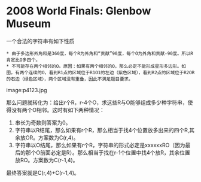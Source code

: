 # 2008 World Finals: Glenbow Museum

一个合法的字符串有如下性质

    * 由于多边形外角和是360度，每个R为外角和“贡献”90度，每个O为外角和贡献-90度。所以R肯定比O多四个。
    * 不可能存在两个相邻的O。原因：如果有两个相邻的O，那么必定不能形成星形多边形。如图，有两个连续的O，看到R1点的区域位于R1O1的左边（紫色区域），看到R2点的区域位于R2OR的右边（绿色区域），两个区域没有重叠，因此不满足题目要求。 

image:p4123.jpg

那么问题就转化为：给出r个R，r-4个O，求这些R与O能够组成多少种字符串，使得没有两个O相邻。这时有如下两种情况：

1. 串长为奇数则答案为0。
2. 字符串以R结尾，那么如果有r个R，那么相当于找4个位置放多出来的四个R,其余放OR。方案数为C(r,4)。
3. 字符串以O结尾，那么如果有r个R，字符串的形式必定是xxxxxxRO（因为最后的那个O前面必定是R）。那么相当于找在r-1个位置中找4个放R，其余位置放RO。方案数为C(r-1,4)。 

最终答案就是C(r,4)+C(r-1,4)。 
